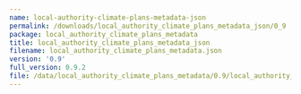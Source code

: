 ```yaml
---
name: local-authority-climate-plans-metadata-json
permalink: /downloads/local_authority_climate_plans_metadata_json/0_9
package: local_authority_climate_plans_metadata
title: local_authority_climate_plans_metadata_json
filename: local_authority_climate_plans_metadata.json
version: '0.9'
full_version: 0.9.2
file: /data/local_authority_climate_plans_metadata/0.9/local_authority_climate_plans_metadata.json
---
```

